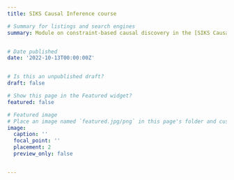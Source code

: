 ```yaml
---
title: SIKS Causal Inference course

# Summary for listings and search engines
summary: Module on constraint-based causal discovery in the [SIKS Causal Inference course](https://siks.nl/activities/activities/siks-course-on-causal-inference)


# Date published
date: '2022-10-13T00:00:00Z'


# Is this an unpublished draft?
draft: false

# Show this page in the Featured widget?
featured: false

# Featured image
# Place an image named `featured.jpg/png` in this page's folder and customize its options here.
image:
  caption: ''
  focal_point: ''
  placement: 2
  preview_only: false


---
```

